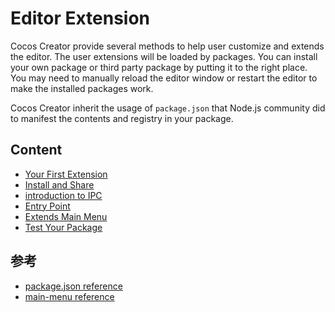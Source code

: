# Editor Extension

Cocos Creator provide several methods to help user customize and extends the editor. The user extensions will be loaded by packages. You can install your own package or third party package by putting it to the right place. You may need to manually reload the editor window or restart the editor to make the installed packages work.

Cocos Creator inherit the usage of `package.json` that Node.js community did to manifest the contents and registry in your package.

## Content

 - [Your First Extension](your-first-extension.md)
 - [Install and Share](install-and-share.md)
 - [introduction to IPC](introduction-to-ipc.md)
 - [Entry Point](entry-point.md)
 - [Extends Main Menu](extends-main-menu.md)
 - [Test Your Package](test-your-package.md)

## 参考

 - [package.json reference](reference/package-json-reference.md)
 - [main-menu reference](reference/main-menu-reference.md)
